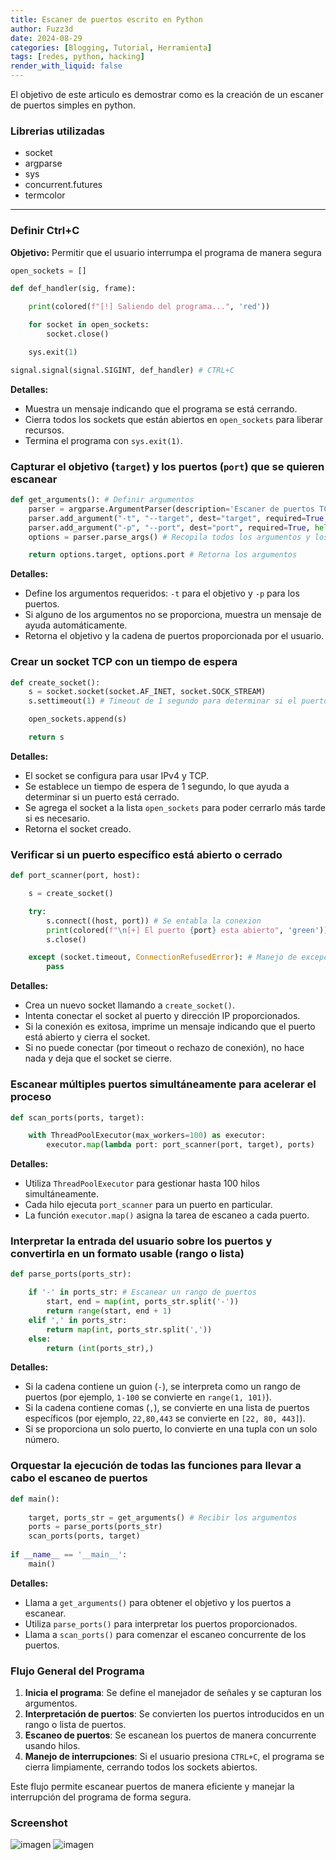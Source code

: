 ```yaml
---
title: Escaner de puertos escrito en Python
author: Fuzz3d
date: 2024-08-29
categories: [Blogging, Tutorial, Herramienta]
tags: [redes, python, hacking]
render_with_liquid: false
---
```


El objetivo de este articulo es demostrar como es la creación de un escaner de puertos simples en python.

### Librerias utilizadas
- socket
- argparse
- sys
- concurrent.futures
- termcolor

----

### Definir Ctrl+C
**Objetivo:** Permitir que el usuario interrumpa el programa de manera segura
```python
open_sockets = []

def def_handler(sig, frame):

    print(colored(f"[!] Saliendo del programa...", 'red'))

    for socket in open_sockets:
        socket.close()

    sys.exit(1)

signal.signal(signal.SIGINT, def_handler) # CTRL+C
```

**Detalles:**

- Muestra un mensaje indicando que el programa se está cerrando.
- Cierra todos los sockets que están abiertos en `open_sockets` para liberar recursos.
- Termina el programa con `sys.exit(1)`.

### Capturar el objetivo (`target`) y los puertos (`port`) que se quieren escanear
```python
def get_arguments(): # Definir argumentos
    parser = argparse.ArgumentParser(description='Escaner de puertos TCP')
    parser.add_argument("-t", "--target", dest="target", required=True, help="Target a escanear (Ej: -t 192.168.1.1)")
    parser.add_argument("-p", "--port", dest="port", required=True, help="Puertos a escanear (Ej: -p 1-1000)")
    options = parser.parse_args() # Recopila todos los argumentos y los almacena en options

    return options.target, options.port # Retorna los argumentos
```

**Detalles:**

- Define los argumentos requeridos: `-t` para el objetivo y `-p` para los puertos.
- Si alguno de los argumentos no se proporciona, muestra un mensaje de ayuda automáticamente.
- Retorna el objetivo y la cadena de puertos proporcionada por el usuario.

### Crear un socket TCP con un tiempo de espera

```python
def create_socket():
    s = socket.socket(socket.AF_INET, socket.SOCK_STREAM)
    s.settimeout(1) # Timeout de 1 segundo para determinar si el puerto esta cerrado o no

    open_sockets.append(s)

    return s 
```

**Detalles:**

- El socket se configura para usar IPv4 y TCP.
- Se establece un tiempo de espera de 1 segundo, lo que ayuda a determinar si un puerto está cerrado.
- Se agrega el socket a la lista `open_sockets` para poder cerrarlo más tarde si es necesario.
- Retorna el socket creado.

### Verificar si un puerto específico está abierto o cerrado

```python
def port_scanner(port, host):

    s = create_socket()

    try:
        s.connect((host, port)) # Se entabla la conexion
        print(colored(f"\n[+] El puerto {port} esta abierto", 'green'))
        s.close()

    except (socket.timeout, ConnectionRefusedError): # Manejo de excepciones
        pass
```

**Detalles:**

- Crea un nuevo socket llamando a `create_socket()`.
- Intenta conectar el socket al puerto y dirección IP proporcionados.
- Si la conexión es exitosa, imprime un mensaje indicando que el puerto está abierto y cierra el socket.
- Si no puede conectar (por timeout o rechazo de conexión), no hace nada y deja que el socket se cierre.

### Escanear múltiples puertos simultáneamente para acelerar el proceso

```python
def scan_ports(ports, target):

    with ThreadPoolExecutor(max_workers=100) as executor:
        executor.map(lambda port: port_scanner(port, target), ports)
```

**Detalles:**

- Utiliza `ThreadPoolExecutor` para gestionar hasta 100 hilos simultáneamente.
- Cada hilo ejecuta `port_scanner` para un puerto en particular.
- La función `executor.map()` asigna la tarea de escaneo a cada puerto.

### Interpretar la entrada del usuario sobre los puertos y convertirla en un formato usable (rango o lista)

```python
def parse_ports(ports_str):

    if '-' in ports_str: # Escanear un rango de puertos
        start, end = map(int, ports_str.split('-'))
        return range(start, end + 1)
    elif ',' in ports_str:
        return map(int, ports_str.split(','))
    else:
        return (int(ports_str),)
```

**Detalles:**

- Si la cadena contiene un guion (`-`), se interpreta como un rango de puertos (por ejemplo, `1-100` se convierte en `range(1, 101)`).
- Si la cadena contiene comas (`,`), se convierte en una lista de puertos específicos (por ejemplo, `22,80,443` se convierte en `[22, 80, 443]`).
- Si se proporciona un solo puerto, lo convierte en una tupla con un solo número.

### Orquestar la ejecución de todas las funciones para llevar a cabo el escaneo de puertos

```python
def main():
    
    target, ports_str = get_arguments() # Recibir los argumentos
    ports = parse_ports(ports_str)
    scan_ports(ports, target)
    
if __name__ == '__main__':
    main()
```

**Detalles:**

- Llama a `get_arguments()` para obtener el objetivo y los puertos a escanear.
- Utiliza `parse_ports()` para interpretar los puertos proporcionados.
- Llama a `scan_ports()` para comenzar el escaneo concurrente de los puertos.

### Flujo General del Programa
1. **Inicia el programa**: Se define el manejador de señales y se capturan los argumentos.
2. **Interpretación de puertos**: Se convierten los puertos introducidos en un rango o lista de puertos.
3. **Escaneo de puertos**: Se escanean los puertos de manera concurrente usando hilos.
4. **Manejo de interrupciones**: Si el usuario presiona `CTRL+C`, el programa se cierra limpiamente, cerrando todos los sockets abiertos.

Este flujo permite escanear puertos de manera eficiente y manejar la interrupción del programa de forma segura.

### Screenshot
![imagen](https://github.com/user-attachments/assets/f391e209-2fcf-4e82-8e0b-917ff4600307)
![imagen](https://github.com/user-attachments/assets/20be515f-6cbc-42c7-8fec-cdb7fe76ce04)
